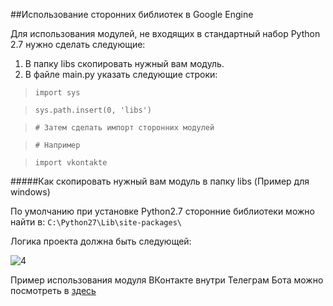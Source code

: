 ##Использование сторонних библиотек в Google Engine

Для использования модулей, не входящих в стандартный набор Python 2.7 нужно сделать следующие:

1. В папку libs скопировать нужный вам модуль.
2. В файле main.py указать следующие строки:

> `import sys`

> `sys.path.insert(0, 'libs') `

> `# Затем сделать импорт сторонних модулей`

> `# Например`

> `import vkontakte`

#####Как скопировать нужный вам модуль в папку libs
(Пример для windows)

По умолчанию при установке Python2.7 сторонние библиотеки можно найти в:
`C:\Python27\Lib\site-packages\`

Логика проекта должна быть следующей:


![4](https://cloud.githubusercontent.com/assets/11722602/13662995/526ac09e-e6c0-11e5-85ac-b794e8cd6522.PNG)


Пример использования модуля ВКонтакте внутри Телеграм Бота можно посмотреть в [здесь](https://github.com/subpath/TelegramBot/edit/master/example)
